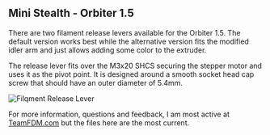 ## Mini Stealth - Orbiter 1.5

There are two filament release levers available for the Orbiter 1.5. The default version works best while the alternative version fits the modified idler arm and just allows adding some color to the extruder.

The release lever fits over the M3x20 SHCS securing the stepper motor and uses it as the pivot point. It is designed around a smooth socket head cap screw that should have an outer diameter of 5.4mm.

![Filqment Release Lever](/home/alan/git/Mini_Stealth/Orbiter_1.5/Orbiter1.5_Filament_release_lever.jpg)

For more information, questions and feedback, I am most active at [TeamFDM.com](https://www.teamfdm.com/files/file/606-mini-stealth-orbiter-15/?tab=comments) but the files here are the most current.
